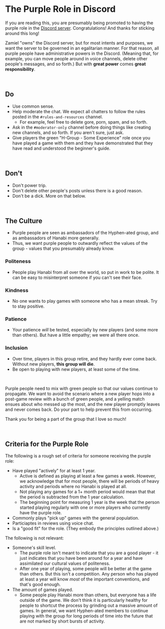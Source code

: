 # The Purple Role in Discord

If you are reading this, you are presumably being promoted to having the purple role in the [Discord server](https://discord.gg/FADvkJp). Congratulations! And thanks for sticking around this long!

Zamiel "owns" the Discord server, but for most intents and purposes, we want the server to be governed in an egalitarian manner. For that reason, all purple people have administrative powers in the Discord. (Meaning that, for example, you can move people around in voice channels, delete other people's messages, and so forth.) But with **great power** comes **great responsibility**.

<br />

## Do

- Use common sense.
- Help moderate the chat. We expect all chatters to follow the rules posted in the `#rules-and-resources` channel.
  - For example, feel free to delete gore, porn, spam, and so forth.
- Ask in the `#moderator-only` channel before doing things like creating new channels, and so forth. If you aren't sure, just ask.
- Give players the green "H-Group - Some Experience" role once you have played a game with them and they have demonstrated that they have read and understood the beginner's guide.

<br />

## Don't

- Don't power trip.
- Don't delete other people's posts unless there is a good reason.
- Don't be a dick. More on that below.

<br />

## The Culture

- Purple people are seen as ambassadors of the Hyphen-ated group, and as ambassadors of Hanabi more generally.
- Thus, we want purple people to outwardly reflect the values of the group - values that you presumably already know.

### Politeness

- People play Hanabi from all over the world, so put in work to be polite. It can be easy to misinterpret someone if you can't see their face.

### Kindness

- No one wants to play games with someone who has a mean streak. Try to stay positive.

### Patience

- Your patience *will* be tested, especially by new players (and some more than others). But have a little empathy; we were all there once.

### Inclusion

- Over time, players in this group retire, and they hardly ever come back. Without new players, **this group will die**.
- Be open to playing with new players, at least some of the time.

<br />

Purple people need to mix with green people so that our values continue to propagate. We want to avoid the scenario where a new player hops into a post-game review with a bunch of green people, and a yelling match ensues about who messed up the most, and the new player promptly leaves and never comes back. Do your part to help prevent this from occurring.

Thank you for being a part of the group that I love so much!

<br />

## Criteria for the Purple Role

The following is a rough set of criteria for someone receiving the purple role:

- Have played "actively" for at least 1 year.
  - Active is defined as playing at least a few games a week. However, we acknowledge that for most people, there will be periods of heavy activity and periods where no Hanabi is played at all.
  - Not playing any games for a 1+ month period would mean that that the period is subtracted from the 1 year calculation.
  - The beginning point for measuring 1 year is the week that the person started playing regularly with one or more players who currently have the purple role.
- Commonly plays "pick up" games with the general population.
- Particiaptes in reviews using voice chat.
- Is a "good fit" for the role. (They embody the principles outlined above.)

The following is not relevant:

- Someone's skill level.
  - The purple role isn't meant to indicate that you are a good player - it just indicates that you have been around for a year and have assimilated our cultural values of politeness.
  - After one year of playing, some people will be better at the game than others. But this isn't a competition. Any person who has played at least a year will know *most* of the important conventions, and that's good enough.
- The amount of games played.
  - Some people play Hanabi more than others, but everyone has a life outside of the game. We don't think it is particularly healthy for people to shortcut the process by grinding out a massive amount of games. In general, we want Hyphen-ated members to continue playing with the group for long periods of time into the future that are not marked by short bursts of activity.
